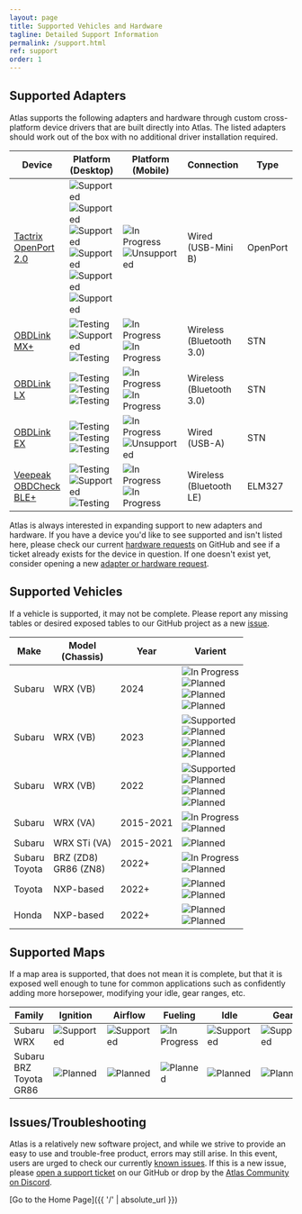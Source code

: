 ```yaml
---
layout: page
title: Supported Vehicles and Hardware
tagline: Detailed Support Information
permalink: /support.html
ref: support
order: 1
---
```


## Supported Adapters

Atlas supports the following adapters and hardware through custom cross-platform device drivers that are built directly into Atlas. The listed adapters should work out of the box with no additional driver installation required.

| Device               | Platform (Desktop) | Platform (Mobile) | Connection | Type | Flash Speed<br>(Average) |
|----------------------|--------------------|-------------------|------------|------|--------------------------|
| [Tactrix OpenPort 2.0](https://www.tactrix.com/index.php?page=shop.product_details&flypage=flypage.tpl&product_id=17&category_id=6&option=com_virtuemart&Itemid=53&redirected=1&Itemid=53) | ![Supported](https://badgen.net/badge/icon/Supported?icon=windows&label=Windows&color=green)<br>![Supported](https://badgen.net/badge/icon/Supported?icon=apple&label=Mac%20OS%20X&color=green)<br>![Supported](https://badgen.net/badge/icon/Supported?icon=terminal&label=Linux/SteamOS&color=green)<br>![Supported](https://badgen.net/badge/icon/Supported?icon=terminal&label=Linux/Ubuntu&color=green)<br>![Supported](https://badgen.net/badge/icon/Supported?icon=terminal&label=Linux/Debian&color=green)<br>![Supported](https://badgen.net/badge/icon/Supported?icon=terminal&label=Linux/Arch&color=green) | ![In Progress](https://badgen.net/badge/icon/In%20Progress?icon=googleplay&label=Android&color=blue)<br>![Unsupported](https://badgen.net/badge/icon/Unsupported?icon=apple&label=iOS&color=red) | Wired<br>(USB-Mini B) | OpenPort | 3~5 minutes |
| [OBDLink MX+](https://www.obdlink.com/products/obdlink-mxp/) | ![Testing](https://badgen.net/badge/icon/Testing?icon=windows&label=Windows&color=purple)<br>![Supported](https://badgen.net/badge/icon/Supported?icon=apple&label=Mac%20OS%20X&color=green)<br>![Testing](https://badgen.net/badge/icon/Testing?icon=terminal&label=Linux/SteamOS&color=purple) | ![In Progress](https://badgen.net/badge/icon/In%20Progress?icon=googleplay&label=Android&color=blue)<br>![In Progress](https://badgen.net/badge/icon/In%20Progress?icon=apple&label=iOS&color=blue) | Wireless<br>(Bluetooth 3.0) | STN | 6~9 minutes |
| [OBDLink LX](https://www.obdlink.com/products/obdlink-lx/) | ![Testing](https://badgen.net/badge/icon/Testing?icon=windows&label=Windows&color=purple)<br>![Testing](https://badgen.net/badge/icon/Testing?icon=apple&label=Mac%20OS%20X&color=purple)<br>![Testing](https://badgen.net/badge/icon/Testing?icon=terminal&label=Linux/SteamOS&color=purple) | ![In Progress](https://badgen.net/badge/icon/In%20Progress?icon=googleplay&label=Android&color=blue)<br>![In Progress](https://badgen.net/badge/icon/In%20Progress?icon=apple&label=iOS&color=blue) | Wireless<br>(Bluetooth 3.0) | STN | Unmeasured |
| [OBDLink EX](https://www.obdlink.com/products/obdlink-ex/) | ![Testing](https://badgen.net/badge/icon/Testing?icon=windows&label=Windows&color=purple)<br>![Testing](https://badgen.net/badge/icon/Testing?icon=apple&label=Mac%20OS%20X&color=purple)<br>![Testing](https://badgen.net/badge/icon/Testing?icon=terminal&label=Linux/SteamOS&color=purple) | ![In Progress](https://badgen.net/badge/icon/In%20Progress?icon=googleplay&label=Android&color=blue)<br>![Unsupported](https://badgen.net/badge/icon/Unsupported?icon=apple&label=iOS&color=red) | Wired<br>(USB-A) | STN | Unmeasured |
| [Veepeak OBDCheck BLE+](https://www.amazon.com/dp/B076XVQMVS) | ![Testing](https://badgen.net/badge/icon/Testing?icon=windows&label=Windows&color=purple)<br>![Supported](https://badgen.net/badge/icon/Supported?icon=apple&label=Mac%20OS%20X&color=green)<br>![Testing](https://badgen.net/badge/icon/Testing?icon=terminal&label=Linux/SteamOS&color=purple) | ![In Progress](https://badgen.net/badge/icon/In%20Progress?icon=googleplay&label=Android&color=blue)<br>![In Progress](https://badgen.net/badge/icon/In%20Progress?icon=apple&label=iOS&color=blue) | Wireless<br>(Bluetooth LE) | ELM327 | 30~60 minutes |

Atlas is always interested in expanding support to new adapters and hardware. If you have a device you'd like to see supported and isn't listed here, please check our current [hardware requests](https://github.com/atlas-tuning/atlas-public/labels/hardware%20request) on GitHub and see if a ticket already exists for the device in question. If one doesn't exist yet, consider opening a new [adapter or hardware request](https://github.com/atlas-tuning/atlas-public/issues/new?labels=hardware%20request&template=adapter_request.md&title=).

## Supported Vehicles

If a vehicle is supported, it may not be complete. Please report any missing tables or desired exposed tables to our GitHub project as a new [issue](https://github.com/atlas-tuning/atlas/issue).

| Make   | Model<br>(Chassis) | Year      | Varient |
|--------|--------------------|-----------|---------|
| Subaru | WRX (VB)     | 2024      | ![In Progress](https://badgen.net/badge/icon/In%20Progress?label=USDM%20-%206MT&color=blue)<br>![Planned](https://badgen.net/badge/icon/Planned?label=AUDM%20-%206MT&color=purple)<br>![Planned](https://badgen.net/badge/icon/Planned?label=USDM%20-%20CVT&color=purple)<br>![Planned](https://badgen.net/badge/icon/Planned?label=AUDM%20-%20CVT&color=purple) |
| Subaru | WRX (VB)     | 2023      | ![Supported](https://badgen.net/badge/icon/Supported?label=USDM%20-%206MT&color=green)<br>![Planned](https://badgen.net/badge/icon/Planned?label=AUDM%20-%206MT&color=purple)<br>![Planned](https://badgen.net/badge/icon/Planned?label=USDM%20-%20CVT&color=purple)<br>![Planned](https://badgen.net/badge/icon/Planned?label=AUDM%20-%20CVT&color=purple) |
| Subaru | WRX (VB)     | 2022      | ![Supported](https://badgen.net/badge/icon/Supported?label=USDM%20-%206MT&color=green)<br>![Planned](https://badgen.net/badge/icon/Planned?label=AUDM%20-%206MT&color=purple)<br>![Planned](https://badgen.net/badge/icon/Planned?label=USDM%20-%20CVT&color=purple)<br>![Planned](https://badgen.net/badge/icon/Planned?label=AUDM%20-%20CVT&color=purple) |
| Subaru | WRX (VA)     | 2015-2021 | ![In Progress](https://badgen.net/badge/icon/In%20Progress?label=USDM%20-%206MT&color=blue)<br>![Planned](https://badgen.net/badge/icon/Planned?label=USDM%20-%20CVT&color=purple) |
| Subaru | WRX STi (VA) | 2015-2021 | ![Planned](https://badgen.net/badge/icon/Planned?label=USDM%20-%206MT&color=purple) |
| Subaru<br>Toyota | BRZ (ZD8)<br>GR86 (ZN8) | 2022+     | ![In Progress](https://badgen.net/badge/icon/In%20Progress?label=USDM%20-%206MT&color=blue)<br>![Planned](https://badgen.net/badge/icon/Planned?label=USDM%20-%206AT&color=purple) |
| Toyota | NXP-based | 2022+     | ![Planned](https://badgen.net/badge/icon/Planned?label=5/6MT&color=purple)<br>![Planned](https://badgen.net/badge/icon/Planned?label=Auto&color=purple) |
| Honda  | NXP-based | 2022+     | ![Planned](https://badgen.net/badge/icon/Planned?label=5/6MT&color=purple)<br>![Planned](https://badgen.net/badge/icon/Planned?label=Auto&color=purple) |


## Supported Maps

If a map area is supported, that does not mean it is complete, but that it is exposed well enough to tune for common applications such as confidently adding more horsepower, modifying your idle, gear ranges, etc.

| Family     | Ignition | Airflow  | Fueling     | Idle     | Gear     |
|------------|----------|----------|-------------|----------|----------|
| Subaru WRX | ![Supported](https://badgen.net/badge/color/Supported/green?label=) | ![Supported](https://badgen.net/badge/color/Supported/green?label=) | ![In Progress](https://badgen.net/badge/color/In%20Progress/blue?label=) | ![Supported](https://badgen.net/badge/color/Supported/green?label=) | ![Supported](https://badgen.net/badge/color/Supported/green?label=) |
| Subaru BRZ<br>Toyota GR86 | ![Planned](https://badgen.net/badge/color/Planned/purple?label=) | ![Planned](https://badgen.net/badge/color/Planned/purple?label=) | ![Planned](https://badgen.net/badge/color/Planned/purple?label=) | ![Planned](https://badgen.net/badge/color/Planned/purple?label=) | ![Planned](https://badgen.net/badge/color/Planned/purple?label=) |

## Issues/Troubleshooting

Atlas is a relatively new software project, and while we strive to provide an easy to use and trouble-free product, errors may still arise. In this event, users are urged to check our currently [known issues](https://github.com/atlas-tuning/atlas/labels/bug). If this is a new issue, please [open a support ticket](https://github.com/atlas-tuning/atlas-public/issues/new?labels=bug&template=bug_report.md) on our GitHub or drop by the [Atlas Community on Discord](https://discord.gg/tbWJshQvqR).

[Go to the Home Page]({{ '/' | absolute_url }})
